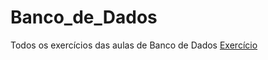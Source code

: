 # Banco_de_Dados
Todos os exercícios das aulas de Banco de Dados
[Exercício](https://github.com/mugavazzi/Banco_de_Dados/blob/main/AULA04-09-23EX1.txt)
